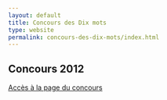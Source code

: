 ```yaml
---
layout: default
title: Concours des Dix mots
type: website
permalink: concours-des-dix-mots/index.html
---
```


<h2>Concours 2012</h2>
<a href="">Accès à la page du concours</a>



